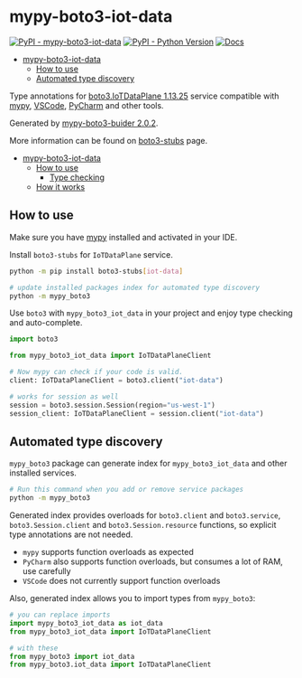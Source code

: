 # mypy-boto3-iot-data

[![PyPI - mypy-boto3-iot-data](https://img.shields.io/pypi/v/mypy-boto3-iot-data.svg?color=blue)](https://pypi.org/project/mypy-boto3-iot-data)
[![PyPI - Python Version](https://img.shields.io/pypi/pyversions/mypy-boto3-iot-data.svg?color=blue)](https://pypi.org/project/mypy-boto3-iot-data)
[![Docs](https://img.shields.io/readthedocs/mypy-boto3-builder.svg?color=blue)](https://mypy-boto3-builder.readthedocs.io/)

- [mypy-boto3-iot-data](#mypy-boto3-iot-data)
  - [How to use](#how-to-use)
  - [Automated type discovery](#automated-type-discovery)


Type annotations for
[boto3.IoTDataPlane 1.13.25](https://boto3.amazonaws.com/v1/documentation/api/1.13.25/reference/services/iot-data.html#IoTDataPlane) service
compatible with [mypy](https://github.com/python/mypy), [VSCode](https://code.visualstudio.com/),
[PyCharm](https://www.jetbrains.com/pycharm/) and other tools.

Generated by [mypy-boto3-buider 2.0.2](https://github.com/vemel/mypy_boto3_builder).

More information can be found on [boto3-stubs](https://pypi.org/project/boto3-stubs/) page.

- [mypy-boto3-iot-data](#mypy-boto3-iot-data)
  - [How to use](#how-to-use)
    - [Type checking](#type-checking)
  - [How it works](#how-it-works)

## How to use

Make sure you have [mypy](https://github.com/python/mypy) installed and activated in your IDE.

Install `boto3-stubs` for `IoTDataPlane` service.

```bash
python -m pip install boto3-stubs[iot-data]

# update installed packages index for automated type discovery
python -m mypy_boto3
```

Use `boto3` with `mypy_boto3_iot_data` in your project and enjoy type checking and auto-complete.

```python
import boto3

from mypy_boto3_iot_data import IoTDataPlaneClient

# Now mypy can check if your code is valid.
client: IoTDataPlaneClient = boto3.client("iot-data")

# works for session as well
session = boto3.session.Session(region="us-west-1")
session_client: IoTDataPlaneClient = session.client("iot-data")

```

## Automated type discovery

`mypy_boto3` package can generate index for `mypy_boto3_iot_data` and other installed services.

```bash
# Run this command when you add or remove service packages
python -m mypy_boto3
```

Generated index provides overloads for `boto3.client` and `boto3.service`,
`boto3.Session.client` and `boto3.Session.resource` functions,
so explicit type annotations are not needed.

- `mypy` supports function overloads as expected
- `PyCharm` also supports function overloads, but consumes a lot of RAM, use carefully
- `VSCode` does not currently support function overloads

Also, generated index allows you to import types from `mypy_boto3`:

```python
# you can replace imports
import mypy_boto3_iot_data as iot_data
from mypy_boto3_iot_data import IoTDataPlaneClient

# with these
from mypy_boto3 import iot_data
from mypy_boto3.iot_data import IoTDataPlaneClient
```